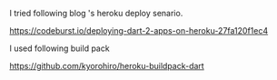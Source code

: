 
I tried following blog 's heroku deploy senario. 

https://codeburst.io/deploying-dart-2-apps-on-heroku-27fa120f1ec4


I used following build pack

https://github.com/kyorohiro/heroku-buildpack-dart
